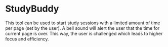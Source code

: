 # StudyBuddy

This tool can be used to start study sessions with a limited amount of time per page (set by the user). A bell sound will alert the user that the time for current page is over. This way, the user is challenged which leads to higher focus and efficiency.
